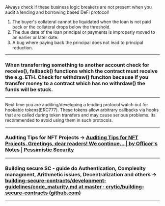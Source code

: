 Always check if these business logic breakers are not present when you audit a lending and borrowing based DeFi protocol! 
1. The buyer's collateral cannot be liquidated when the loan is not paid back or the collateral drops below the threshold. 
2. The due date of the loan principal or payments is improperly moved to an earlier or later date. 
3. A bug where paying back the principal does not lead to principal reduction.
****
### When transferring something to another account check for receive(), fallback() functions which the contract must receive the e.g. ETH. Check for withdraw() funciton because if you transfer money to a contract which has no withrdaw() the funds will be stuck. 
****
Next time you are auditing/developing a lending protocol watch out for hookable tokens(ERC777). These tokens allow arbitrary callbacks via hooks that are called during token transfers and may cause serious problems. Its recommended to avoid using them in such protocols.
****
### Auditing Tips for NFT Projects -> [Auditing Tips for NFT Projects. Greetings, dear readers! We continue… | by Officer's Notes | Pessimistic Security](https://blog.pessimistic.io/auditing-tips-for-nft-projects-355872213848)
****
### Building secure SC - guide do Authentication, Complexity managment, Arithmetic issues, Decentralization and others -> [building-secure-contracts/development-guidelines/code_maturity.md at master · crytic/building-secure-contracts (github.com)](https://github.com/crytic/building-secure-contracts/blob/master/development-guidelines/code_maturity.md#rating-system)
****


